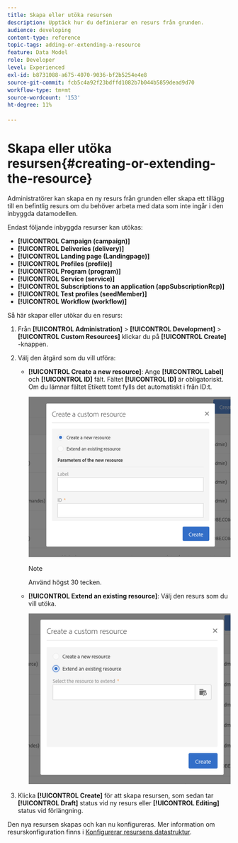 ```yaml
---
title: Skapa eller utöka resursen
description: Upptäck hur du definierar en resurs från grunden.
audience: developing
content-type: reference
topic-tags: adding-or-extending-a-resource
feature: Data Model
role: Developer
level: Experienced
exl-id: b8731088-a675-4070-9036-bf2b5254e4e8
source-git-commit: fcb5c4a92f23bdffd1082b7b044b5859dead9d70
workflow-type: tm+mt
source-wordcount: '153'
ht-degree: 11%

---
```


# Skapa eller utöka resursen{#creating-or-extending-the-resource}

Administratörer kan skapa en ny resurs från grunden eller skapa ett tillägg till en befintlig resurs om du behöver arbeta med data som inte ingår i den inbyggda datamodellen.

Endast följande inbyggda resurser kan utökas:

* **[!UICONTROL Campaign (campaign)]**
* **[!UICONTROL Deliveries (delivery)]**
* **[!UICONTROL Landing page (Landingpage)]**
* **[!UICONTROL Profiles (profile)]**
* **[!UICONTROL Program (program)]**
* **[!UICONTROL Service (service)]**
* **[!UICONTROL Subscriptions to an application (appSubscriptionRcp)]**
* **[!UICONTROL Test profiles (seedMember)]**
* **[!UICONTROL Workflow (workflow)]**

Så här skapar eller utökar du en resurs:

1. Från **[!UICONTROL Administration]** > **[!UICONTROL Development]** > **[!UICONTROL Custom Resources]** klickar du på **[!UICONTROL Create]** -knappen.
1. Välj den åtgärd som du vill utföra:

   * **[!UICONTROL Create a new resource]**: Ange **[!UICONTROL Label]** och **[!UICONTROL ID]** fält. Fältet **[!UICONTROL ID]** är obligatoriskt.  Om du lämnar fältet Etikett tomt fylls det automatiskt i från ID:t.

     ![](assets/schema_extension_2.png)

     >[!NOTE]
     >
     >Använd högst 30 tecken.

   * **[!UICONTROL Extend an existing resource]**: Välj den resurs som du vill utöka.

     ![](assets/schema_extension_10.png)

1. Klicka **[!UICONTROL Create]** för att skapa resursen, som sedan tar **[!UICONTROL Draft]** status vid ny resurs eller **[!UICONTROL Editing]** status vid förlängning.

Den nya resursen skapas och kan nu konfigureras. Mer information om resurskonfiguration finns i [Konfigurerar resursens datastruktur](../../developing/using/configuring-the-resource-s-data-structure.md).
